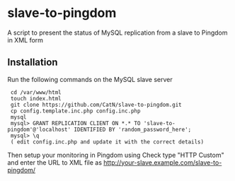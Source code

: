 # slave-to-pingdom

A script to present the status of MySQL replication from a slave to Pingdom in XML form

## Installation

Run the following commands on the MySQL slave server

     cd /var/www/html
     touch index.html
     git clone https://github.com/CatN/slave-to-pingdom.git
     cp config.template.inc.php config.inc.php
     mysql
     mysql> GRANT REPLICATION CLIENT ON *.* TO 'slave-to-pingdom'@'localhost' IDENTIFIED BY 'random_password_here';
     mysql> \q
     ( edit config.inc.php and update it with the correct details)

Then setup your monitoring in Pingdom using Check type "HTTP Custom" and enter the URL to XML file as 
http://your-slave.example.com/slave-to-pingdom/
